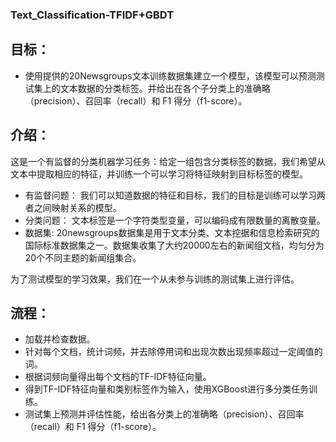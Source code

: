 ### Text_Classification-TFIDF+GBDT


## 目标：

* 使用提供的20Newsgroups文本训练数据集建立一个模型，该模型可以预测测试集上的文本数据的分类标签。并给出在各个子分类上的准确略（precision）、召回率（recall）和 F1 得分（f1-score）。

## 介绍：
这是一个有监督的分类机器学习任务：给定一组包含分类标签的数据，我们希望从文本中提取相应的特征，并训练一个可以学习将特征映射到目标标签的模型。

* 有监督问题： 我们可以知道数据的特征和目标，我们的目标是训练可以学习两者之间映射关系的模型。
* 分类问题： 文本标签是一个字符类型变量，可以编码成有限数量的离散变量。
* 数据集: 20newsgroups数据集是用于文本分类、文本挖据和信息检索研究的国际标准数据集之一。数据集收集了大约20000左右的新闻组文档，均匀分为20个不同主题的新闻组集合。

为了测试模型的学习效果，我们在一个从未参与训练的测试集上进行评估。

## 流程：
* 加载并检查数据。
* 针对每个文档，统计词频，并去除停用词和出现次数出现频率超过一定阈值的词。
* 根据词频向量得出每个文档的TF-IDF特征向量。
* 得到TF-IDF特征向量和类别标签作为输入，使用XGBoost进行多分类任务训练。
* 测试集上预测并评估性能，给出各分类上的准确略（precision）、召回率（recall）和 F1 得分（f1-score）。


